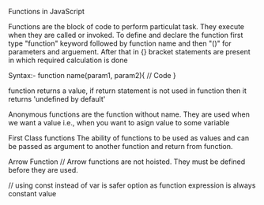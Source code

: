 Functions in JavaScript

Functions are the block of code to perform particulat task.
They execute when they are called or invoked. 
To define and declare the function first type "function" keyword followed by function name and then "()" for parameters and arguement. After that in {} bracket statements are present in which required calculation is done

Syntax:- 
function name(param1, param2){
    // Code
}

function returns a value, if return statement is not used in function then it returns 'undefined by default'


Anonymous functions are the function without name.
They are used when we want a value i.e., when you want to asign value to some variable


First Class functions 
The ability of functions to be used as values and can be passed as argument to another function and return from  function.

Arrow Function
// Arrow functions are not hoisted. They must be defined before they are used.

// using const instead of var is safer option as function expression is always constant value
